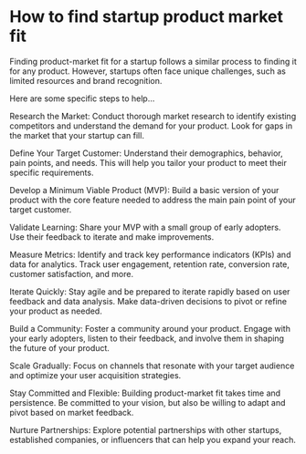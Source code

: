 # How to find startup product market fit

Finding product-market fit for a startup follows a similar process to finding it for any product. However, startups often face unique challenges, such as limited resources and brand recognition. 

Here are some specific steps to help…

Research the Market: Conduct thorough market research to identify existing competitors and understand the demand for your product. Look for gaps in the market that your startup can fill.

Define Your Target Customer: Understand their demographics, behavior, pain points, and needs. This will help you tailor your product to meet their specific requirements.

Develop a Minimum Viable Product (MVP): Build a basic version of your product with the core feature needed to address the main pain point of your target customer. 

Validate Learning: Share your MVP with a small group of early adopters. Use their feedback to iterate and make improvements.

Measure Metrics: Identify and track key performance indicators (KPIs) and data for analytics. Track user engagement, retention rate, conversion rate, customer satisfaction, and more.

Iterate Quickly: Stay agile and be prepared to iterate rapidly based on user feedback and data analysis. Make data-driven decisions to pivot or refine your product as needed.

Build a Community: Foster a community around your product. Engage with your early adopters, listen to their feedback, and involve them in shaping the future of your product.

Scale Gradually: Focus on channels that resonate with your target audience and optimize your user acquisition strategies.

Stay Committed and Flexible: Building product-market fit takes time and persistence. Be committed to your vision, but also be willing to adapt and pivot based on market feedback.

Nurture Partnerships: Explore potential partnerships with other startups, established companies, or influencers that can help you expand your reach.
